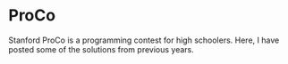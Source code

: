 # ProCo

Stanford ProCo is a programming contest for high schoolers. Here, I have posted some of the solutions from previous years.
